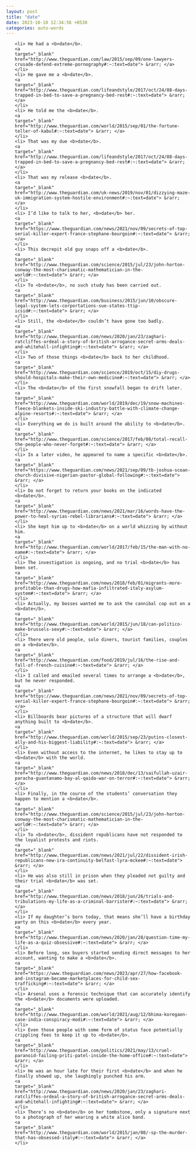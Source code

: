 ```yaml
---
layout: post
title: "date"
date: 2023-10-10 12:34:56 +0530
categories: auto-words
---
```

<ol>

    <li> He had a <b>date</b>.
    <a 
    target="_blank" 
    href="http://www.theguardian.com/law/2015/sep/09/one-lawyers-crusade-defend-extreme-pornography#:~:text=date"> &rarr; </a>
    </li>
    <li> He gave me a <b>date</b>.
    <a 
    target="_blank" 
    href="http://www.theguardian.com/lifeandstyle/2017/oct/24/88-days-trapped-in-bed-to-save-a-pregnancy-bed-rest#:~:text=date"> &rarr; </a>
    </li>
    <li> He told me the <b>date</b>.
    <a 
    target="_blank" 
    href="http://www.theguardian.com/world/2015/sep/01/the-fortune-teller-of-kabul#:~:text=date"> &rarr; </a>
    </li>
    <li> That was my due <b>date</b>.
    <a 
    target="_blank" 
    href="http://www.theguardian.com/lifeandstyle/2017/oct/24/88-days-trapped-in-bed-to-save-a-pregnancy-bed-rest#:~:text=date"> &rarr; </a>
    </li>
    <li> That was my release <b>date</b>.
    <a 
    target="_blank" 
    href="http://www.theguardian.com/uk-news/2019/nov/01/dizzying-maze-uk-immigration-system-hostile-environment#:~:text=date"> &rarr; </a>
    </li>
    <li> I’d like to talk to her, <b>date</b> her.
    <a 
    target="_blank" 
    href="https://www.theguardian.com/news/2021/nov/09/secrets-of-top-serial-killer-expert-france-stephane-bourgoin#:~:text=date"> &rarr; </a>
    </li>
    <li> This decrepit old guy snaps off a <b>date</b>.
    <a 
    target="_blank" 
    href="http://www.theguardian.com/science/2015/jul/23/john-horton-conway-the-most-charismatic-mathematician-in-the-world#:~:text=date"> &rarr; </a>
    </li>
    <li> To <b>date</b>, no such study has been carried out.
    <a 
    target="_blank" 
    href="http://www.theguardian.com/business/2015/jun/10/obscure-legal-system-lets-corportations-sue-states-ttip-icsid#:~:text=date"> &rarr; </a>
    </li>
    <li> Still, the <b>date</b> couldn’t have gone too badly.
    <a 
    target="_blank" 
    href="http://www.theguardian.com/news/2020/jan/23/zaghari-ratcliffes-ordeal-a-story-of-british-arrogance-secret-arms-deals-and-whitehall-infighting#:~:text=date"> &rarr; </a>
    </li>
    <li> Two of those things <b>date</b> back to her childhood.
    <a 
    target="_blank" 
    href="http://www.theguardian.com/science/2019/oct/15/diy-drugs-should-hospitals-make-their-own-medicine#:~:text=date"> &rarr; </a>
    </li>
    <li> The <b>date</b> of the first snowfall began to drift later.
    <a 
    target="_blank" 
    href="http://www.theguardian.com/world/2019/dec/19/snow-machines-fleece-blankets-inside-ski-industry-battle-with-climate-change-alpine-resorts#:~:text=date"> &rarr; </a>
    </li>
    <li> Everything we do is built around the ability to <b>date</b>.
    <a 
    target="_blank" 
    href="http://www.theguardian.com/science/2017/feb/08/total-recall-the-people-who-never-forget#:~:text=date"> &rarr; </a>
    </li>
    <li> In a later video, he appeared to name a specific <b>date</b>.
    <a 
    target="_blank" 
    href="https://www.theguardian.com/news/2021/sep/09/tb-joshua-scoan-church-divisive-nigerian-pastor-global-following#:~:text=date"> &rarr; </a>
    </li>
    <li> Do not forget to return your books on the indicated <b>date</b>.
    <a 
    target="_blank" 
    href="http://www.theguardian.com/news/2021/mar/16/words-have-the-power-to-heal-syrias-rebel-librarians#:~:text=date"> &rarr; </a>
    </li>
    <li> She kept him up to <b>date</b> on a world whizzing by without him.
    <a 
    target="_blank" 
    href="http://www.theguardian.com/world/2017/feb/15/the-man-with-no-name#:~:text=date"> &rarr; </a>
    </li>
    <li> The investigation is ongoing, and no trial <b>date</b> has been set.
    <a 
    target="_blank" 
    href="http://www.theguardian.com/news/2018/feb/01/migrants-more-profitable-than-drugs-how-mafia-infiltrated-italy-asylum-system#:~:text=date"> &rarr; </a>
    </li>
    <li> Actually, my bosses wanted me to ask the cannibal cop out on a <b>date</b>.
    <a 
    target="_blank" 
    href="http://www.theguardian.com/world/2015/jun/18/can-politico-make-brussels-sexy#:~:text=date"> &rarr; </a>
    </li>
    <li> There were old people, solo diners, tourist families, couples on a <b>date</b>.
    <a 
    target="_blank" 
    href="http://www.theguardian.com/food/2019/jul/16/the-rise-and-fall-of-french-cuisine#:~:text=date"> &rarr; </a>
    </li>
    <li> I called and emailed several times to arrange a <b>date</b>, but he never responded.
    <a 
    target="_blank" 
    href="https://www.theguardian.com/news/2021/nov/09/secrets-of-top-serial-killer-expert-france-stephane-bourgoin#:~:text=date"> &rarr; </a>
    </li>
    <li> Billboards bear pictures of a structure that will dwarf anything built to <b>date</b>.
    <a 
    target="_blank" 
    href="http://www.theguardian.com/world/2015/sep/23/putins-closest-ally-and-his-biggest-liability#:~:text=date"> &rarr; </a>
    </li>
    <li> Even without access to the internet, he likes to stay up to <b>date</b> with the world.
    <a 
    target="_blank" 
    href="http://www.theguardian.com/news/2018/dec/13/saifullah-uzair-paracha-guantanamo-bay-al-qaida-war-on-terror#:~:text=date"> &rarr; </a>
    </li>
    <li> Finally, in the course of the students’ conversation they happen to mention a <b>date</b>.
    <a 
    target="_blank" 
    href="http://www.theguardian.com/science/2015/jul/23/john-horton-conway-the-most-charismatic-mathematician-in-the-world#:~:text=date"> &rarr; </a>
    </li>
    <li> To <b>date</b>, dissident republicans have not responded to the loyalist protests and riots.
    <a 
    target="_blank" 
    href="http://www.theguardian.com/news/2021/jul/22/dissident-irish-republicans-new-ira-continuity-belfast-lyra-mckee#:~:text=date"> &rarr; </a>
    </li>
    <li> He was also still in prison when they pleaded not guilty and their trial <b>date</b> was set.
    <a 
    target="_blank" 
    href="http://www.theguardian.com/news/2018/jun/26/trials-and-tribulations-my-life-as-a-criminal-barrister#:~:text=date"> &rarr; </a>
    </li>
    <li> If my daughter’s born today, that means she’ll have a birthday party on this <b>date</b> every year.
    <a 
    target="_blank" 
    href="http://www.theguardian.com/news/2020/jan/28/question-time-my-life-as-a-quiz-obsessive#:~:text=date"> &rarr; </a>
    </li>
    <li> Before long, sex buyers started sending direct messages to her account, wanting to make a <b>date</b>.
    <a 
    target="_blank" 
    href="https://www.theguardian.com/news/2023/apr/27/how-facebook-and-instagram-became-marketplaces-for-child-sex-trafficking#:~:text=date"> &rarr; </a>
    </li>
    <li> Arsenal uses a forensic technique that can accurately identify the <b>date</b> documents were uploaded.
    <a 
    target="_blank" 
    href="http://www.theguardian.com/world/2021/aug/12/bhima-koregaon-case-india-conspiracy-modi#:~:text=date"> &rarr; </a>
    </li>
    <li> Even those people with some form of status face potentially crippling fees to keep it up to <b>date</b>.
    <a 
    target="_blank" 
    href="http://www.theguardian.com/politics/2021/may/13/cruel-paranoid-failing-priti-patel-inside-the-home-office#:~:text=date"> &rarr; </a>
    </li>
    <li> He was an hour late for their first <b>date</b> and when he finally showed up, she laughingly punched his arm.
    <a 
    target="_blank" 
    href="http://www.theguardian.com/news/2020/jan/23/zaghari-ratcliffes-ordeal-a-story-of-british-arrogance-secret-arms-deals-and-whitehall-infighting#:~:text=date"> &rarr; </a>
    </li>
    <li> There’s no <b>date</b> on her tombstone, only a signature next to a photograph of her wearing a white alice band.
    <a 
    target="_blank" 
    href="http://www.theguardian.com/world/2015/jan/08/-sp-the-murder-that-has-obsessed-italy#:~:text=date"> &rarr; </a>
    </li>